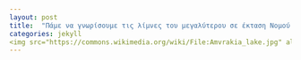 ```yaml
---
layout: post
title:  "Πάμε να γνωρίσουμε τις λίμνες του μεγαλύτερου σε έκταση Νομού της Ελλάδος"
categories: jekyll
<img src="https://commons.wikimedia.org/wiki/File:Amvrakia_lake.jpg" alt="Amvrakia" style="width:100%; max-width:600px; margin-bottom:20px;">
---
```

